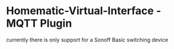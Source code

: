 # Homematic-Virtual-Interface  - MQTT Plugin

currently there is only support for a Sonoff Basic switching device

